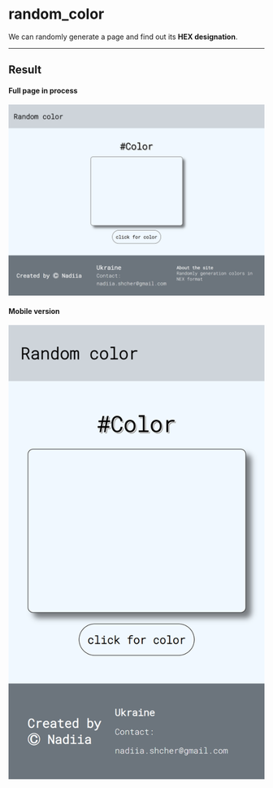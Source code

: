 # random_color


We can randomly generate a page and find out its **HEX designation**.
_ _ _
## Result
#### Full page in process 

[![Watch the video](/res/srrin2.png)](/res/random.mp4)

#### Mobile version

![The San Juan Mountains are beautiful!](/res/scrin.png)


